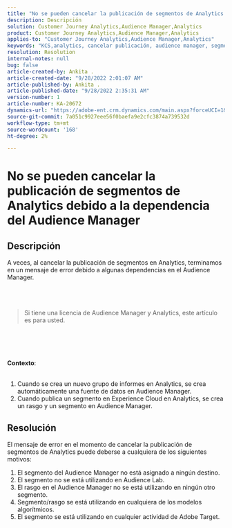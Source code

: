 ```yaml
---
title: "No se pueden cancelar la publicación de segmentos de Analytics debido a la dependencia del Audience Manager"
description: Descripción
solution: Customer Journey Analytics,Audience Manager,Analytics
product: Customer Journey Analytics,Audience Manager,Analytics
applies-to: "Customer Journey Analytics,Audience Manager,Analytics"
keywords: "KCS,analytics, cancelar publicación, audience manager, segmentos"
resolution: Resolution
internal-notes: null
bug: false
article-created-by: Ankita .
article-created-date: "9/28/2022 2:01:07 AM"
article-published-by: Ankita .
article-published-date: "9/28/2022 2:35:31 AM"
version-number: 1
article-number: KA-20672
dynamics-url: "https://adobe-ent.crm.dynamics.com/main.aspx?forceUCI=1&pagetype=entityrecord&etn=knowledgearticle&id=1d3e7063-d13e-ed11-9db1-0022480869de"
source-git-commit: 7a051c9927eee56f0baefa9e2cfc3874a739532d
workflow-type: tm+mt
source-wordcount: '168'
ht-degree: 2%

---
```


# No se pueden cancelar la publicación de segmentos de Analytics debido a la dependencia del Audience Manager

## Descripción

A veces, al cancelar la publicación de segmentos en Analytics, terminamos en un mensaje de error debido a algunas dependencias en el Audience Manager.<br><br> <br><br>

> Si tiene una licencia de Audience Manager y Analytics, este artículo es para usted.

<br><br> <br><br><b>Contexto</b>:<br><br>
1. Cuando se crea un nuevo grupo de informes en Analytics, se crea automáticamente una fuente de datos en Audience Manager.
2. Cuando publica un segmento en Experience Cloud en Analytics, se crea un rasgo y un segmento en Audience Manager.



## Resolución


El mensaje de error en el momento de cancelar la publicación de segmentos de Analytics puede deberse a cualquiera de los siguientes motivos:

1. El segmento del Audience Manager no está asignado a ningún destino.
2. El segmento no se está utilizando en Audience Lab.
3. El rasgo en el Audience Manager no se está utilizando en ningún otro segmento.
4. Segmento/rasgo se está utilizando en cualquiera de los modelos algorítmicos.
5. El segmento se está utilizando en cualquier actividad de Adobe Target.

